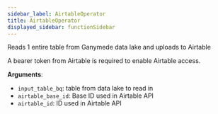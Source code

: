 ```yaml
---
sidebar_label: AirtableOperator
title: AirtableOperator
displayed_sidebar: functionSidebar
---
```


Reads 1 entire table from Ganymede data lake and uploads to Airtable

A bearer token from Airtable is required to enable Airtable access.

**Arguments**:

- `input_table_bq`: table from data lake to read in
- `airtable_base_id`: Base ID used in Airtable API
- `airtable_id`: ID used in Airtable API

